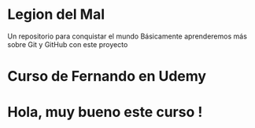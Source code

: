 # Legion del Mal
Un repositorio para conquistar el mundo
Básicamente aprenderemos más sobre Git y GitHub con este proyecto

# Curso de Fernando en Udemy

# Hola, muy bueno este curso ! 